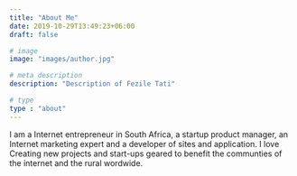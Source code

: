 ```yaml
---
title: "About Me"
date: 2019-10-29T13:49:23+06:00
draft: false

# image
image: "images/author.jpg"

# meta description
description: "Description of Fezile Tati"

# type
type : "about"
---
```


I am a Internet entrepreneur in South Africa, a startup product manager, an Internet marketing expert and a developer of sites and application. I love Creating new projects and start-ups geared to benefit the communties of the internet and the  rural wordwide.